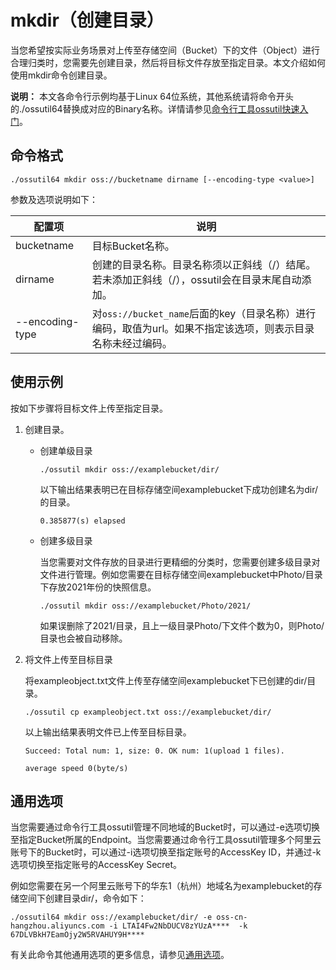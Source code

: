 # mkdir（创建目录）

当您希望按实际业务场景对上传至存储空间（Bucket）下的文件（Object）进行合理归类时，您需要先创建目录，然后将目标文件存放至指定目录。本文介绍如何使用mkdir命令创建目录。

**说明：** 本文各命令行示例均基于Linux 64位系统，其他系统请将命令开头的./ossutil64替换成对应的Binary名称。详情请参见[命令行工具ossutil快速入门](/cn.zh-CN/快速入门/命令行工具ossutil快速入门.md)。

## 命令格式

```
./ossutil64 mkdir oss://bucketname dirname [--encoding-type <value>]
```

参数及选项说明如下：

|配置项|说明|
|---|--|
|bucketname|目标Bucket名称。|
|dirname|创建的目录名称。目录名称须以正斜线（/）结尾。若未添加正斜线（/），ossutil会在目录末尾自动添加。|
|--encoding-type|对`oss://bucket_name`后面的key（目录名称）进行编码，取值为url。如果不指定该选项，则表示目录名称未经过编码。|

## 使用示例

按如下步骤将目标文件上传至指定目录。

1.  创建目录。
    -   创建单级目录

        ```
        ./ossutil mkdir oss://examplebucket/dir/
        ```

        以下输出结果表明已在目标存储空间examplebucket下成功创建名为dir/的目录。

        ```
        0.385877(s) elapsed
        ```

    -   创建多级目录

        当您需要对文件存放的目录进行更精细的分类时，您需要创建多级目录对文件进行管理。例如您需要在目标存储空间examplebucket中Photo/目录下存放2021年份的快照信息。

        ```
        ./ossutil mkdir oss://examplebucket/Photo/2021/ 
        ```

        如果误删除了2021/目录，且上一级目录Photo/下文件个数为0，则Photo/目录也会被自动移除。

2.  将文件上传至目标目录

    将exampleobject.txt文件上传至存储空间examplebucket下已创建的dir/目录。

    ```
    ./ossutil cp exampleobject.txt oss://examplebucket/dir/
    ```

    以上输出结果表明文件已上传至目标目录。

    ```
    Succeed: Total num: 1, size: 0. OK num: 1(upload 1 files).
    
    average speed 0(byte/s)
    ```


## 通用选项

当您需要通过命令行工具ossutil管理不同地域的Bucket时，可以通过-e选项切换至指定Bucket所属的Endpoint。当您需要通过命令行工具ossutil管理多个阿里云账号下的Bucket时，可以通过-i选项切换至指定账号的AccessKey ID，并通过-k选项切换至指定账号的AccessKey Secret。

例如您需要在另一个阿里云账号下的华东1（杭州）地域名为examplebucket的存储空间下创建目录dir/，命令如下：

```
./ossutil64 mkdir oss://examplebucket/dir/ -e oss-cn-hangzhou.aliyuncs.com -i LTAI4Fw2NbDUCV8zYUzA****  -k 67DLVBkH7EamOjy2W5RVAHUY9H****
```

有关此命令其他通用选项的更多信息，请参见[通用选项](/cn.zh-CN/常用工具/命令行工具ossutil/查看选项.md)。

